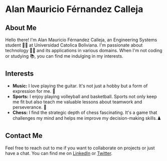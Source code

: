 # Alan Mauricio Férnandez Calleja

## About Me
Hello there! I'm Alan Mauricio Férnandez Calleja, an Engineering Systems student 👨‍🎓 at Universidad Catolica Boliviana. I'm passionate about technology 🧑‍💻 and its applications in various domains. When I'm not coding or studying 📚, you can find me indulging in my interests.

## Interests
- **Music:** I love playing the guitar. It's not just a hobby but a form of expression for me. 🎸
- **Sports:** I enjoy playing volleyball and basketball. Sports not only keep me fit but also teach me valuable lessons about teamwork and perseverance. 🏐 
- **Chess:** I find the strategic depth of chess fascinating. It's a game that challenges my mind and helps me improve my decision-making skills.♟️

## Contact Me
Feel free to reach out to me if you want to collaborate on projects or just have a chat. You can find me on [LinkedIn](https://www.linkedin.com/in/alanmauricio/) or [Twitter](https://twitter.com/alanmauricio).
